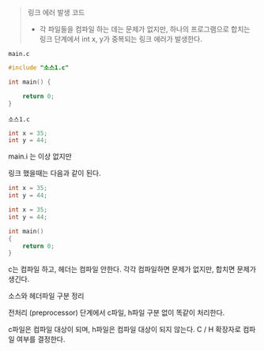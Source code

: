> 링크 에러 발생 코드
> - 각 파일들을 컴파일 하는 데는 문제가 없지만, 하나의 프로그램으로 합치는 링크 단계에서 int x, y가 중복되는 링크 에러가 발생한다.

`main.c`

```c
#include "소스1.c"

int main() {

    return 0;
}
```

`소스1.c`

```c
int x = 35;
int y = 44;
```


main.i 는 이상 없지만

링크 했을때는 다음과 같이 된다.

```c
int x = 35;
int y = 44;

int x = 35;
int y = 44;

int main()
{
    return 0;
}
```

c는 컴파일 하고, 헤더는 컴파일 안한다.
각각 컴파일하면 문제가 없지만, 합치면 문제가 생긴다.

소스와 헤더파일 구분 정리

전처리 (preprocessor) 단계에서 c파일, h파일 구분 없이 똑같이 처리한다.

c파일은 컴파일 대상이 되며, h파일은 컴파일 대상이 되지 않는다.
C / H 확장자로 컴파일 여부를 결정한다.
